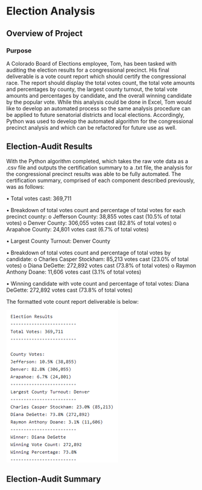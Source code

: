 # Election Analysis

## Overview of Project

### Purpose

A Colorado Board of Elections employee, Tom, has been tasked with auditing the election results for a congressional precinct. His final deliverable is a vote count report which should certify the congressional race. The report should display the total votes count, the total vote amounts and percentages by county, the largest county turnout, the total vote amounts and percentages by candidate, and the overall winning candidate by the popular vote. While this analysis could be done in Excel, Tom would like to develop an automated process so the same analysis procedure can be applied to future senatorial districts and local elections. Accordingly, Python was used to develop the automated algorithm for the congressional precinct analysis and which can be refactored for future use as well.

## Election-Audit Results

With the Python algorithm completed, which takes the raw vote data as a .csv file and outputs the certification summary to a .txt file, the analysis for the congressional precinct results was able to be fully automated. The certification summary, comprised of each component described previously, was as follows:

•	Total votes cast: 369,711

•	Breakdown of total votes count and percentage of total votes for each precinct county:
  o	Jefferson County: 38,855 votes cast (10.5% of total votes)
  o	Denver County: 306,055 votes cast (82.8% of total votes)
  o	Arapahoe County: 24,801 votes cast (6.7% of total votes)

•	Largest County Turnout: Denver County

•	Breakdown of total votes count and percentage of total votes by candidate:
  o	Charles Casper Stockham: 85,213 votes cast (23.0% of total votes)
  o	Diana DeGette: 272,892 votes cast (73.8% of total votes)
  o	Raymon Anthony Doane: 11,606 votes cast (3.1% of total votes)

•	Winning candidate with vote count and percentage of total votes: Diana DeGette: 272,892 votes cast (73.8% of total votes)

The formatted vote count report deliverable is below:


<img src = "https://github.com/Jafranco96/Election_Analysis/blob/main/analysis/election_analysis.PNG">


## Election-Audit Summary

